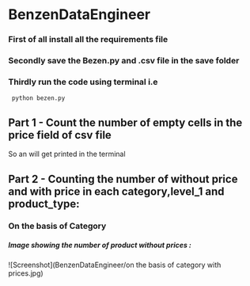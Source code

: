 ﻿# BenzenDataEngineer
### First of all install all the requirements file 
### Secondly save the Bezen.py and .csv file in the save folder
### Thirdly run the code using terminal i.e
     python bezen.py
## Part 1 - Count the number of empty cells in the price field of csv file
 So an will get printed in the terminal 
## Part 2 - Counting the number of without price and with price in each category,level_1 and product_type:
### On the basis of Category
##### Image showing the number of product without prices : 
![Screenshot](BenzenDataEngineer/on the basis of category with prices.jpg)
